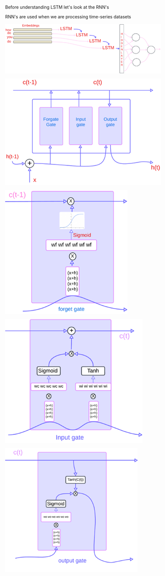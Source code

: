 Before understanding LSTM let's look at the RNN's

RNN's are used when we are processing time-series datasets

![LSTM](https://github.com/KoteshwarChinnolla/Custom_LSTM_using_numpy/blob/main/images/lstn.png?raw=true)

![lstm basic](https://github.com/KoteshwarChinnolla/Custom_LSTM_using_numpy/blob/main/images/Lstm-Basic.png?raw=true)

![lstm basic](https://github.com/KoteshwarChinnolla/Custom_LSTM_using_numpy/blob/main/images/forget_gate.png?raw=true)

![lstm basic](https://github.com/KoteshwarChinnolla/Custom_LSTM_using_numpy/blob/main/images/input_gate.png?raw=true)

![lstm basic](https://github.com/KoteshwarChinnolla/Custom_LSTM_using_numpy/blob/main/images/output_gate.png?raw=true)
